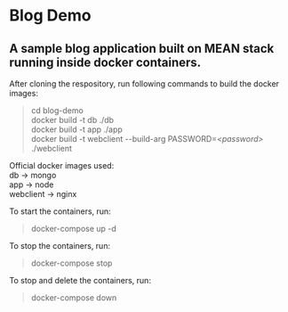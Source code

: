 # Blog Demo
## A sample blog application built on MEAN stack running inside docker containers.

After cloning the respository, run following commands to build the docker images:

>cd blog-demo</br>
>docker build -t db ./db</br>
>docker build -t app ./app</br>
>docker build -t webclient --build-arg PASSWORD=*\<password\>* ./webclient</br>

Official docker images used:</br>
db -> mongo</br>
app -> node</br>
webclient -> nginx</br>

To start the containers, run:</br>
>docker-compose up -d</br>

To stop the containers, run:</br>
>docker-compose stop

To stop and delete the containers, run:</br>
>docker-compose down

